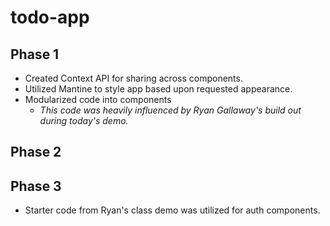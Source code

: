 # todo-app

## Phase 1

- Created Context API for sharing across components.
- Utilized Mantine to style app based upon requested appearance.
- Modularized code into components
  - *This code was heavily influenced by Ryan Gallaway's build out during today's demo.*

## Phase 2


## Phase 3

- Starter code from Ryan's class demo was utilized for auth components. 